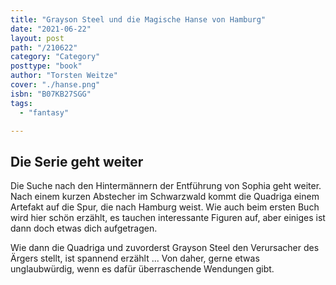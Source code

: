 ```yaml
---
title: "Grayson Steel und die Magische Hanse von Hamburg"
date: "2021-06-22"
layout: post
path: "/210622"
category: "Category"
posttype: "book"
author: "Torsten Weitze"
cover: "./hanse.png"
isbn: "B07KB27SGG"
tags:
  - "fantasy"

---
```

## Die Serie geht weiter

Die Suche nach den Hintermännern der Entführung von Sophia geht weiter. Nach einem kurzen Abstecher im Schwarzwald kommt die Quadriga einem Artefakt auf die Spur, die nach Hamburg weist. Wie auch beim ersten Buch wird hier schön erzählt, es tauchen interessante Figuren auf, aber einiges ist dann doch etwas dich aufgetragen.

Wie dann die Quadriga und zuvorderst Grayson Steel den Verursacher des Ärgers stellt, ist spannend erzählt ... Von daher, gerne etwas unglaubwürdig, wenn es dafür überraschende Wendungen gibt.